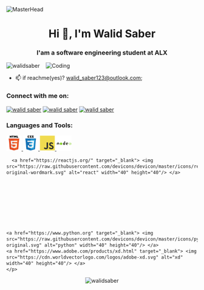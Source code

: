 ![MasterHead]()
<h1 align="center">Hi 👋, I'm Walid Saber</h1>
<h3 align="center">I'am a software engineering student at ALX</h3>
<img align="right" alt="Coding" width="400" src="https://media.giphy.com/media/Tegq5EI9rtwrhORHQz/giphy.gif">

<p align="left"> <img src="https://komarev.com/ghpvc/?username=walidsaber&label=Profile%20views&color=0e75b6&style=flat" alt="walidsaber" /> </p>

* 📫 if reachme(yes)? walid_saber123@outlook.com;

<h3 align="left">Connect with me on: </h3>
<p align="left">
<a href="https://www.facebook.com/walid.saber.7547" target="blank"><img align="center" src="https://cdn.jsdelivr.net/npm/simple-icons@3.0.1/icons/facebook.svg" alt="walid saber" height="30" width="40" /></a>
<a href="https://www.linkedin.com/in/walid-saber-b581b51ab/" target="blank"><img align="center" src="https://cdn.jsdelivr.net/npm/simple-icons@3.0.1/icons/linkedin.svg" alt="walid saber" height="30" width="40" /></a>
<a href="https://www.instagram.com/saber.waliid/" target="blank"><img align="center" src="https://cdn.jsdelivr.net/npm/simple-icons@3.0.1/icons/instagram.svg" alt="walid saber" height="30" width="40" /></a>
</p>

<h3 align="left">Languages and Tools:</h3>
<p align="left">
    <a href="https://www.w3.org/html/" target="_blank"> <img src="https://raw.githubusercontent.com/devicons/devicon/master/icons/html5/html5-original-wordmark.svg" alt="html5" width="40" height="40"/> </a>
    <a href="https://www.w3schools.com/css/" target="_blank"> <img src="https://raw.githubusercontent.com/devicons/devicon/master/icons/css3/css3-original-wordmark.svg" alt="css3" width="40" height="40"/> </a>
    <a href="https://developer.mozilla.org/en-US/docs/Web/JavaScript" target="_blank"> <img src="https://raw.githubusercontent.com/devicons/devicon/master/icons/javascript/javascript-original.svg" alt="javascript" width="40" height="40"/> </a>
      <a href="https://nodejs.org" target="_blank"> <img src="https://raw.githubusercontent.com/devicons/devicon/master/icons/nodejs/nodejs-original-wordmark.svg" alt="nodejs" width="40" height="40"/> </a>

     
      <a href="https://reactjs.org/" target="_blank"> <img src="https://raw.githubusercontent.com/devicons/devicon/master/icons/react/react-original-wordmark.svg" alt="react" width="40" height="40"/> </a>
  
   
 
 
  
    
    
    
   
    <a href="https://www.python.org" target="_blank"> <img src="https://raw.githubusercontent.com/devicons/devicon/master/icons/python/python-original.svg" alt="python" width="40" height="40"/> </a>
    <a href="https://www.adobe.com/products/xd.html" target="_blank"> <img src="https://cdn.worldvectorlogo.com/logos/adobe-xd.svg" alt="xd" width="40" height="40"/> </a> 
    </p>


<p align="center"> <img src=https://github-readme-stats.vercel.app/api?username=walidsaber&show_icons=true alt=walidsaber /> </p>
